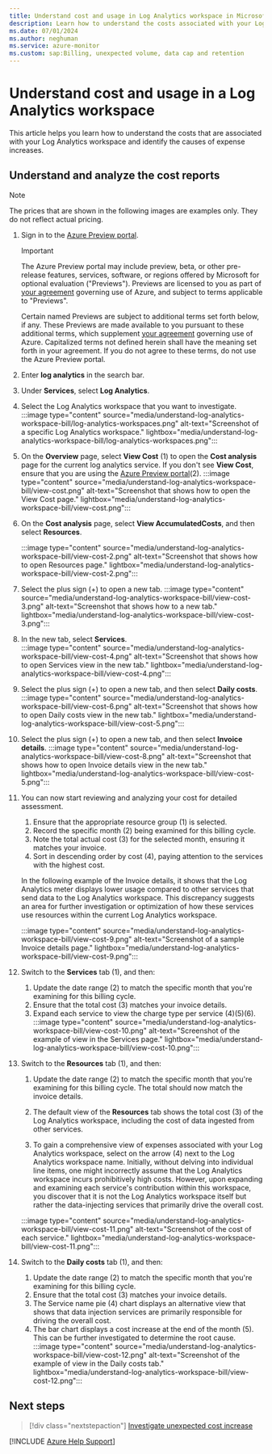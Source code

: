 ```yaml
---
title: Understand cost and usage in Log Analytics workspace in Microsoft Azure
description: Learn how to understand the costs associated with your Log Analytics workspace and identify causes of increased expense.
ms.date: 07/01/2024
ms.author: neghuman
ms.service: azure-monitor
ms.custom: sap:Billing, unexpected volume, data cap and retention
---
```

# Understand cost and usage in a Log Analytics workspace

This article helps you learn how to understand the costs that are associated with your Log Analytics workspace and identify the causes of expense increases.

## Understand and analyze the cost reports

> [!NOTE]
> The prices that are shown in the following images are examples only. They do not reflect actual pricing.

1. Sign in to the [Azure Preview portal](https://preview.portal.azure.com). 
   
   > [!IMPORTANT]
   > The Azure Preview portal may include preview, beta, or other pre-release features, services, software, or regions offered by Microsoft for optional evaluation ("Previews"). Previews are licensed to you as part of [your agreement](https://azure.microsoft.com/support/legal) governing use of Azure, and subject to terms applicable to "Previews".
   >
   >Certain named Previews are subject to additional terms set forth below, if any. These Previews are made available to you pursuant to these additional terms, which supplement [your agreement](https://azure.microsoft.com/support/legal) governing use of Azure. Capitalized terms not defined herein shall have the meaning set forth in your agreement. If you do not agree to these terms, do not use the Azure Preview portal.

1. Enter **log analytics** in the search bar.
1. Under **Services**, select **Log Analytics**.
1. Select the Log Analytics workspace that you want to investigate.
    :::image type="content" source="media/understand-log-analytics-workspace-bill/log-analytics-workspaces.png" alt-text="Screenshot of a specific Log Analytics workspace." lightbox="media/understand-log-analytics-workspace-bill/log-analytics-workspaces.png":::
1. On the **Overview** page, select **View Cost** (1) to open the **Cost analysis** page for the current log analytics service. If you don't see **View Cost**, ensure that you are using the [Azure Preview portal](https://preview.portal.azure.com)(2).
     :::image type="content" source="media/understand-log-analytics-workspace-bill/view-cost.png" alt-text="Screenshot that shows how to open the View Cost page." lightbox="media/understand-log-analytics-workspace-bill/view-cost.png":::
1. On the **Cost analysis** page, select **View AccumulatedCosts**, and then select **Resources**.

   :::image type="content" source="media/understand-log-analytics-workspace-bill/view-cost-2.png" alt-text="Screenshot that shows how to open Resources page." lightbox="media/understand-log-analytics-workspace-bill/view-cost-2.png":::

1. Select the plus sign (+) to open a new tab.
   :::image type="content" source="media/understand-log-analytics-workspace-bill/view-cost-3.png" alt-text="Screenshot that shows how to a new tab." lightbox="media/understand-log-analytics-workspace-bill/view-cost-3.png":::
1. In the new tab, select **Services**.  
   :::image type="content" source="media/understand-log-analytics-workspace-bill/view-cost-4.png" alt-text="Screenshot that shows how to open Services view in the new tab." lightbox="media/understand-log-analytics-workspace-bill/view-cost-4.png":::
1. Select the plus sign (+) to open a new tab, and then select **Daily costs**.
      :::image type="content" source="media/understand-log-analytics-workspace-bill/view-cost-6.png" alt-text="Screenshot that shows how to open Daily costs view in the new tab." lightbox="media/understand-log-analytics-workspace-bill/view-cost-5.png":::
1. Select the plus sign (+) to open a new tab, and then select **Invoice details**.
         :::image type="content" source="media/understand-log-analytics-workspace-bill/view-cost-8.png" alt-text="Screenshot that shows how to open Invoice details view in the new tab." lightbox="media/understand-log-analytics-workspace-bill/view-cost-5.png":::

1. You can now start reviewing and analyzing your cost for detailed assessment. 

   1. Ensure that the appropriate resource group (1) is selected.
   2. Record the specific month (2) being examined for this billing cycle.
   3. Note the total actual cost (3) for the selected month, ensuring it matches your invoice.
   4. Sort in descending order by cost (4), paying attention to the services with the highest cost.

   In the following example of the Invoice details, it shows that the Log Analytics meter displays lower usage compared to other services that send data to the Log Analytics workspace. This discrepancy suggests an area for further investigation or optimization of how these services use resources within the current Log Analytics workspace.

   :::image type="content" source="media/understand-log-analytics-workspace-bill/view-cost-9.png" alt-text="Screenshot of a sample Invoice details page." lightbox="media/understand-log-analytics-workspace-bill/view-cost-9.png":::

1. Switch to the **Services** tab (1), and then:
   1. Update the date range (2) to match the specific month that you're examining for this billing cycle.
   1. Ensure that the total cost (3) matches your invoice details.
   1. Expand each service to view the charge type per service (4)(5)(6).
   :::image type="content" source="media/understand-log-analytics-workspace-bill/view-cost-10.png" alt-text="Screenshot of the example of view in the Services page." lightbox="media/understand-log-analytics-workspace-bill/view-cost-10.png":::
1. Switch to the **Resources** tab (1), and then:
   1. Update the date range (2) to match the specific month that you're examining for this billing cycle. The total should now match the invoice details.

   1.  The default view of the **Resources** tab shows the total cost (3) of the Log Analytics workspace, including the cost of data ingested from other services.

   1. To gain a comprehensive view of expenses associated with your Log Analytics workspace, select on the arrow (4) next to the Log Analytics workspace name. Initially, without delving into individual line items, one might incorrectly assume that the Log Analytics workspace incurs prohibitively high costs. However, upon expanding and examining each service's contribution within this workspace, you discover that it is not the Log Analytics workspace itself but rather the data-injecting services that primarily drive the overall cost.

   :::image type="content" source="media/understand-log-analytics-workspace-bill/view-cost-11.png" alt-text="Screenshot of the cost of each service." lightbox="media/understand-log-analytics-workspace-bill/view-cost-11.png":::

1. Switch to the **Daily costs** tab (1), and then:

   1. Update the date range (2) to match the specific month that you're examining for this billing cycle.
   1. Ensure that the total cost (3) matches your invoice details.
   1. The Service name pie (4) chart displays an alternative view that shows that data injection services are primarily responsible for driving the overall cost.
   1. The bar chart displays a cost increase at the end of the month (5). This can be further investigated to determine the root cause.
   :::image type="content" source="media/understand-log-analytics-workspace-bill/view-cost-12.png" alt-text="Screenshot of the example of view in the Daily costs tab." lightbox="media/understand-log-analytics-workspace-bill/view-cost-12.png":::

## Next steps

> [!div class="nextstepaction"]
> [Investigate unexpected cost increase](./identify-service-cause-unexpected-costs.md)

[!INCLUDE [Azure Help Support](../../../../includes/azure-help-support.md)]
